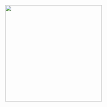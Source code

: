 <p align="center"><a href="https://heroku.com/deploy?template=https://github.com/Xgrophy/zamdah"><img src="https://img.shields.io/badge/BUAT DI-HEROKU-blue?style=plastic&logo=heroku&logoColor=yellow"width="300"heigh="100" /></a></p>
